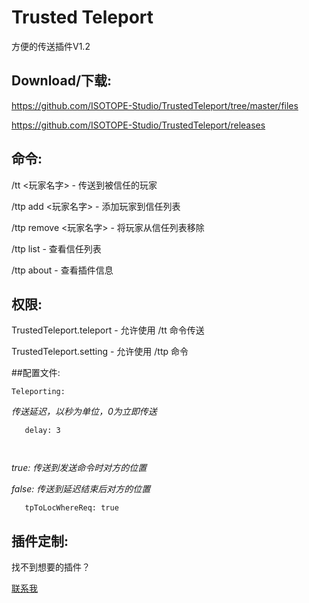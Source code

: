 # Trusted Teleport
方便的传送插件V1.2

## Download/下载:

https://github.com/ISOTOPE-Studio/TrustedTeleport/tree/master/files

https://github.com/ISOTOPE-Studio/TrustedTeleport/releases

## 命令:

/tt  <玩家名字> - 传送到被信任的玩家

/ttp add <玩家名字> - 添加玩家到信任列表

/ttp remove <玩家名字> - 将玩家从信任列表移除

/ttp list - 查看信任列表

/ttp about - 查看插件信息

## 权限:

TrustedTeleport.teleport - 允许使用 /tt 命令传送

TrustedTeleport.setting - 允许使用 /ttp 命令

##配置文件:

`Teleporting:`

_传送延迟，以秒为单位，0为立即传送_

`	delay: 3`

`  `

_true: 传送到发送命令时对方的位置_

_false: 传送到延迟结束后对方的位置_

`	tpToLocWhereReq: true`

## 插件定制:

找不到想要的插件？

[联系我](http://www.isotopestudio.cc/minecraft.html)